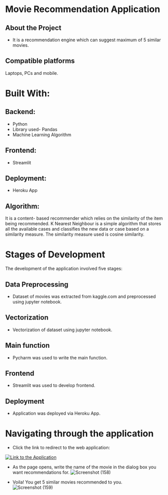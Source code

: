 
# Movie Recommendation Application



## About the Project
- It is a recommendation engine which can suggest maximum of 5 similar movies.
## Compatible platforms
Laptops, PCs and mobile.
# Built With:

## Backend:
- Python
- Library used- Pandas
- Machine Learning Algorithm

## Frontend:
- Streamlit

## Deployment:
- Heroku App

## Algorithm:
It is a content- based recommender which relies on the similarity of the item being recommended. K Nearest Neighbour is a simple algorithm that stores all the available cases and classifies the new data or case based on a similarity measure. The similarity measure used is cosine similarity.

# Stages of Development
The development of the application involved five stages:
## Data Preprocessing
- Dataset of movies was extracted from kaggle.com and preprocessed using jupyter notebook.
## Vectorization
- Vectorization of dataset using jupyter notebook.
## Main function
- Pycharm was used to write the main function.
## Frontend
- Streamlit was used to develop frontend.
## Deployment
- Application was deployed via Heroku App.
# Navigating through the application
- Click the link to redirect to the web application:

[![Link to the Application](https://img.shields.io/badge/Link_to_the_Application-000?style=for-the-badge&logo=ko-fi&logoColor=white)](https://bhavya-recommends.herokuapp.com/)
- As the page opens, write the name of the movie in the dialog box you want recommendations for.
![Screenshot (158)](https://user-images.githubusercontent.com/105009730/170875525-bc3cdea9-88f8-48fc-b010-e7a3472938ce.png)

- Voila! You get 5 similar movies recommended to you.
![Screenshot (159)](https://user-images.githubusercontent.com/105009730/170875538-c44eff0e-ba57-451c-9c18-00fb8d4c9fad.png)


 
